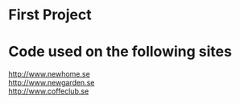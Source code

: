 First Project
=====

Code used on the following sites
=====


http://www.newhome.se <br/>
http://www.newgarden.se <br/>
http://www.coffeclub.se <br/>
